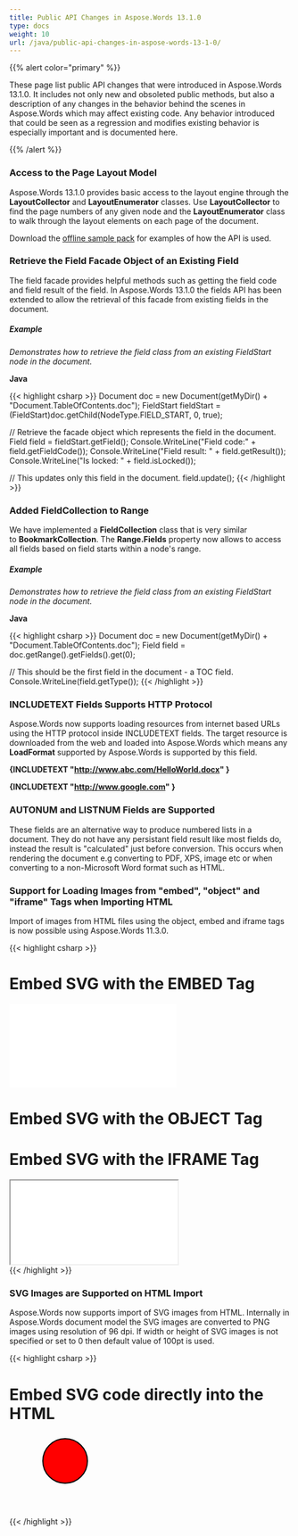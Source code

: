 ```yaml
---
title: Public API Changes in Aspose.Words 13.1.0
type: docs
weight: 10
url: /java/public-api-changes-in-aspose-words-13-1-0/
---
```


{{% alert color="primary" %}} 

These page list public API changes that were introduced in Aspose.Words 13.1.0. It includes not only new and obsoleted public methods, but also a description of any changes in the behavior behind the scenes in Aspose.Words which may affect existing code. Any behavior introduced that could be seen as a regression and modifies existing behavior is especially important and is documented here.

{{% /alert %}} 

### **Access to the Page Layout Model**

Aspose.Words 13.1.0 provides basic access to the layout engine through the **LayoutCollector** and **LayoutEnumerator** classes. Use **LayoutCollector** to find the page numbers of any given node and the **LayoutEnumerator** class to walk through the layout elements on each page of the document.

Download the [offline sample pack](http://www.aspose.com/community/files/72/java-components/aspose.words-for-java/entry187175.aspx) for examples of how the API is used.

### **Retrieve the Field Facade Object of an Existing Field**

The field facade provides helpful methods such as getting the field code and field result of the field. In Aspose.Words 13.1.0 the fields API has been extended to allow the retrieval of this facade from existing fields in the document.

##### **Example**

*Demonstrates how to retrieve the field class from an existing FieldStart node in the document.*

**Java**

{{< highlight csharp >}}
Document doc = new Document(getMyDir() + "Document.TableOfContents.doc");
FieldStart fieldStart = (FieldStart)doc.getChild(NodeType.FIELD_START, 0, true);

// Retrieve the facade object which represents the field in the document.
Field field = fieldStart.getField();
Console.WriteLine("Field code:" + field.getFieldCode());
Console.WriteLine("Field result: " + field.getResult());
Console.WriteLine("Is locked: " + field.isLocked());

// This updates only this field in the document.
field.update();
{{< /highlight >}}

### **Added FieldCollection to Range**

We have implemented a **FieldCollection** class that is very similar to **BookmarkCollection**. The **Range.Fields** property now allows to access all fields based on field starts within a node's range.

##### **Example**

*Demonstrates how to retrieve the field class from an existing FieldStart node in the document.*

**Java**

{{< highlight csharp >}}
Document doc = new Document(getMyDir() + "Document.TableOfContents.doc");
Field field = doc.getRange().getFields().get(0);

// This should be the first field in the document - a TOC field.
Console.WriteLine(field.getType());
{{< /highlight >}}

### **INCLUDETEXT Fields Supports HTTP Protocol**

Aspose.Words now supports loading resources from internet based URLs using the HTTP protocol inside INCLUDETEXT fields. The target resource is downloaded from the web and loaded into Aspose.Words which means any **LoadFormat** supported by Aspose.Words is supported by this field.

**{INCLUDETEXT "http://www.abc.com/HelloWorld.docx" }**

**{INCLUDETEXT "http://www.google.com" }**

### **AUTONUM and LISTNUM Fields are Supported**

These fields are an alternative way to produce numbered lists in a document. They do not have any persistant field result like most fields do, instead the result is "calculated" just before conversion. This occurs when rendering the document e.g converting to PDF, XPS, image etc or when converting to a non-Microsoft Word format such as HTML.

### **Support for Loading Images from "embed", "object" and "iframe" Tags when Importing HTML**

Import of images from HTML files using the object, embed and iframe tags is now possible using Aspose.Words 11.3.0.

{{< highlight csharp >}}
<html>
   <body>
      <div>
         <h1>Embed SVG with the EMBED Tag</h1>
         <embed src="circle1.svg" type="image/svg+xml" />
         <h1>Embed SVG with the OBJECT Tag</h1>
         <object data="circle1.svg" type="image/svg+xml"></object>
         <h1>Embed SVG with the IFRAME Tag</h1>
         <iframe src="circle1.svg"></iframe></div>
   </body>
</html>
{{< /highlight >}}

### **SVG Images are Supported on HTML Import**

Aspose.Words now supports import of SVG images from HTML. Internally in Aspose.Words document model the SVG images are converted to PNG images using resolution of 96 dpi. If width or height of SVG images is not specified or set to 0 then default value of 100pt is used.

{{< highlight csharp >}}
<html>
   <body>
      <div>
         <h1>Embed SVG code directly into the HTML</h1>
         <svg xmlns="http://www.w3.org/2000/svg" version="1.1">
            <circle cx="100" cy="50" r="40" stroke="black" stroke-width="2" fill="red" />
         </svg>
      </div>
   </body>
</html>
{{< /highlight >}}
